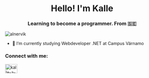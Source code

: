 <h1 align="center">Hello! I'm Kalle</h1>
<h3 align="center">Learning to become a programmer. From 🇸🇪</h3>

<p align="left"> <img src="https://komarev.com/ghpvc/?username=alnervik&label=Profile%20views&color=0e75b6&style=flat" alt="alnervik" /> </p>

- 🔭 I’m currently studying Webdeveloper .NET at Campus Värnamo

<h3 align="left">Connect with me:</h3>
<p align="left">
<a href="https://linkedin.com/in/kalle-a-ab67a1208" target="blank"><img align="center" src="https://raw.githubusercontent.com/rahuldkjain/github-profile-readme-generator/master/src/images/icons/Social/linked-in-alt.svg" alt="kalle-a-ab67a1208" height="30" width="40" /></a>
</p>
